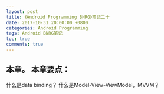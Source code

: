 ```yaml
---
layout: post
title: 《Android Programming BNRG》笔记二十
date: 2017-10-31 20:00:00 +0800
categories: Android Programming
tags: Android BNRG笔记
toc: true
comments: true
---
```

本章。
本章要点：
- 
<!-- more -->

什么是data binding？
什么是Model-View-ViewModel，MVVM？